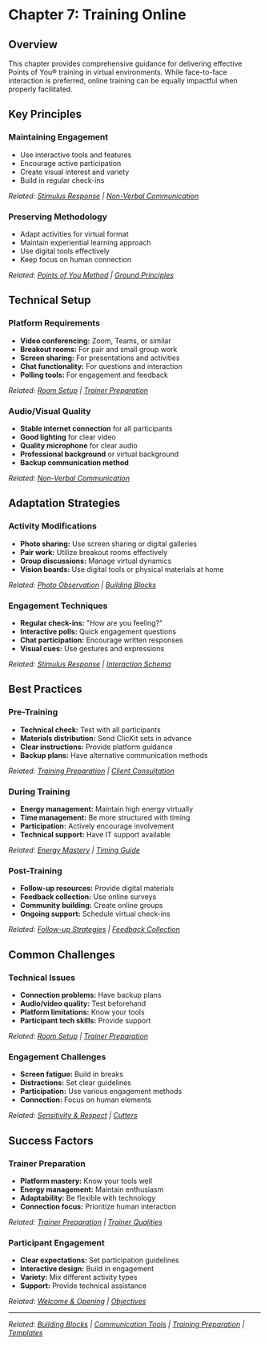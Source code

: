 # Chapter 7: Training Online

## Overview

This chapter provides comprehensive guidance for delivering effective Points of You® training in virtual environments. While face-to-face interaction is preferred, online training can be equally impactful when properly facilitated.

## Key Principles

### Maintaining Engagement
- Use interactive tools and features
- Encourage active participation
- Create visual interest and variety
- Build in regular check-ins

*Related: [Stimulus Response](../communication-tools/stimulus-response.md) | [Non-Verbal Communication](../communication-fundamentals/non-verbal-communication.md)*

### Preserving Methodology
- Adapt activities for virtual format
- Maintain experiential learning approach
- Use digital tools effectively
- Keep focus on human connection

*Related: [Points of You Method](../tools/points-of-you-method.md) | [Ground Principles](../concepts/ground-principles.md)*

## Technical Setup

### Platform Requirements
- **Video conferencing:** Zoom, Teams, or similar
- **Breakout rooms:** For pair and small group work
- **Screen sharing:** For presentations and activities
- **Chat functionality:** For questions and interaction
- **Polling tools:** For engagement and feedback

*Related: [Room Setup](../training-preparation/room-setup.md) | [Trainer Preparation](../training-preparation/trainer-preparation.md)*

### Audio/Visual Quality
- **Stable internet connection** for all participants
- **Good lighting** for clear video
- **Quality microphone** for clear audio
- **Professional background** or virtual background
- **Backup communication method**

*Related: [Non-Verbal Communication](../communication-fundamentals/non-verbal-communication.md)*

## Adaptation Strategies

### Activity Modifications
- **Photo sharing:** Use screen sharing or digital galleries
- **Pair work:** Utilize breakout rooms effectively
- **Group discussions:** Manage virtual dynamics
- **Vision boards:** Use digital tools or physical materials at home

*Related: [Photo Observation](../facilitation-tools/photo-observation.md) | [Building Blocks](../training-building-blocks/)*

### Engagement Techniques
- **Regular check-ins:** "How are you feeling?"
- **Interactive polls:** Quick engagement questions
- **Chat participation:** Encourage written responses
- **Visual cues:** Use gestures and expressions

*Related: [Stimulus Response](../communication-tools/stimulus-response.md) | [Interaction Schema](../communication-fundamentals/interaction-schema.md)*

## Best Practices

### Pre-Training
- **Technical check:** Test with all participants
- **Materials distribution:** Send ClicKit sets in advance
- **Clear instructions:** Provide platform guidance
- **Backup plans:** Have alternative communication methods

*Related: [Training Preparation](../training-preparation/) | [Client Consultation](../training-preparation/client-consultation.md)*

### During Training
- **Energy management:** Maintain high energy virtually
- **Time management:** Be more structured with timing
- **Participation:** Actively encourage involvement
- **Technical support:** Have IT support available

*Related: [Energy Mastery](../trainer-development/energy-mastery.md) | [Timing Guide](../training-building-blocks/timing-guide.md)*

### Post-Training
- **Follow-up resources:** Provide digital materials
- **Feedback collection:** Use online surveys
- **Community building:** Create online groups
- **Ongoing support:** Schedule virtual check-ins

*Related: [Follow-up Strategies](../training-follow-up/follow-up-strategies.md) | [Feedback Collection](../training-follow-up/feedback-collection.md)*

## Common Challenges

### Technical Issues
- **Connection problems:** Have backup plans
- **Audio/video quality:** Test beforehand
- **Platform limitations:** Know your tools
- **Participant tech skills:** Provide support

*Related: [Room Setup](../training-preparation/room-setup.md) | [Trainer Preparation](../training-preparation/trainer-preparation.md)*

### Engagement Challenges
- **Screen fatigue:** Build in breaks
- **Distractions:** Set clear guidelines
- **Participation:** Use various engagement methods
- **Connection:** Focus on human elements

*Related: [Sensitivity & Respect](../training-building-blocks/sensitivity-respect.md) | [Cutters](../facilitation-tools/cutters.md)*

## Success Factors

### Trainer Preparation
- **Platform mastery:** Know your tools well
- **Energy management:** Maintain enthusiasm
- **Adaptability:** Be flexible with technology
- **Connection focus:** Prioritize human interaction

*Related: [Trainer Preparation](../training-preparation/trainer-preparation.md) | [Trainer Qualities](../trainer-development/trainer-qualities.md)*

### Participant Engagement
- **Clear expectations:** Set participation guidelines
- **Interactive design:** Build in engagement
- **Variety:** Mix different activity types
- **Support:** Provide technical assistance

*Related: [Welcome & Opening](../training-building-blocks/welcome-opening.md) | [Objectives](../training-building-blocks/objectives.md)*

---

*Related: [Building Blocks](chapter-05-building-blocks.md) | [Communication Tools](chapter-03-communication-tools.md) | [Training Preparation](../training-preparation/) | [Templates](../templates/)*
